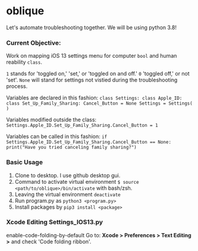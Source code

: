 # oblique

Let's automate troubleshooting together. We will be using python 3.8!

### Current Objective:
Work on mapping iOS 13 settings menu for computer `bool` and human reability `class`.

`1` stands for 'toggled on,' 'set,' or 'toggled on and off.' 
`0` 'toggled off,' or not 'set'. 
`None` will stand for settings not vistied during the troubleshooting process. 

Variables are declared in this fashion: 
`class Settings:
    class Apple_ID:
        class Set_Up_Family_Sharing:
            Cancel_Button = None
Settings = Settings( )`

Variables modified outside the class:
`Settings.Apple_ID.Set_Up_Family_Sharing.Cancel_Button = 1`

Variables can be called in this fashion: 
`if Settings.Apple_ID.Set_Up_Family_Sharing.Cancel_Button == None:
    print("Have you tried canceling family sharing?")`

### Basic Usage
1. Clone to desktop. I use github desktop gui.
2. Command to activate virtual environment `$ source <path/to/oblique>/bin/activate` with bash/zsh.
3. Leaving the virtual environment `deactivate`
4. Run program.py as `python3 <program.py>`
5. Install packages by `pip3 install <package>`

### Xcode Editing Settings_IOS13.py
 enable-code-folding-by-default
 Go to: **Xcode > Preferences > Text Editing >** and check 'Code folding ribbon'.
